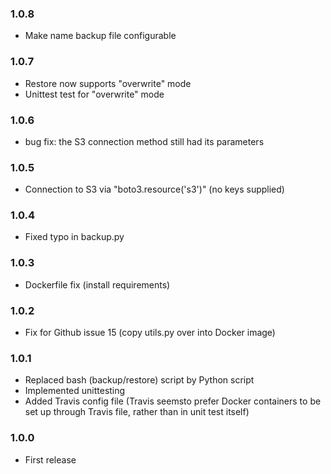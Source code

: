 ### 1.0.8

* Make name backup file configurable

### 1.0.7

* Restore now supports "overwrite" mode
* Unittest test for "overwrite" mode

### 1.0.6

* bug fix: the S3 connection method still had its parameters

### 1.0.5

* Connection to S3 via "boto3.resource('s3')" (no keys supplied)

### 1.0.4

* Fixed typo in backup.py

### 1.0.3

* Dockerfile fix (install requirements)

### 1.0.2

* Fix for Github issue 15 (copy utils.py over into Docker image)

### 1.0.1

* Replaced bash (backup/restore) script by Python script
* Implemented unittesting
* Added Travis config file (Travis seemsto prefer Docker containers to be set up through Travis file, rather than in unit test itself)

### 1.0.0

* First release
